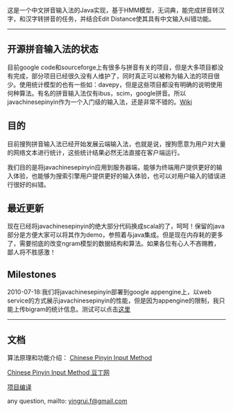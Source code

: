 这是一个中文拼音输入法的Java实现，基于HMM模型，无词典，能完成拼音转汉字，和汉字转拼音的任务，并结合Edit Distance使其具有中文输入纠错功能。

---

## 开源拼音输入法的状态 ##
目前google code和sourceforge上有很多与拼音有关的项目，但是大多项目都没有完成，部分项目已经很久没有人维护了，同时真正可以被称为输入法的项目很少。使用统计模型的也有一些如：davepy，但是这些项目都没有明确的说明使用何种算法。有名的拼音输入法仅有ibus，scim，google拼音。所以javachinesepinyin作为一个入门级的输入法，还是非常不错的。[Wiki](http://code.google.com/p/javachinesepinyin/wiki/WhereAreWe)

## 目的 ##
目前搜狗拼音输入法已经开始发展云端输入法，也就是说，搜狗愿意为用户对大量的网络文本进行统计，这些统计结果必然无法直接在客户端运行。

我们目的是将javachinesepinyin应用到服务器端，能够为终端用户提供更好的输入体验，也能够为搜索引擎用户提供更好的输入体验，也可以对用户输入的错误进行很好的纠错。

## 最近更新 ##
现在已经将javachinesepinyin的绝大部分代码换成scala的了，呵呵！保留的java部分是方便大家可以将其作为demo，参照着与java集成。但是现在内存耗的更多了，需要彻底的改变ngram模型的数据结构和算法。如果各位有心人不吝赐教，鄙人将不胜感激！

## Milestones ##
2010-07-18:我们将javachinesepinyin部署到google appengine上，以web service的方式展示javachinesepinyin的性能，但是因为appengine的限制，我只能上传bigram的统计信息。测试可以点击[这里](http://951438.appspot.com/pinyin.jsp?txt=zhongwenpinyinshurufa)

---

## 文档 ##
算法原理和功能介绍：
[Chinese Pinyin Input Method](http://docs.google.com/present/edit?id=0AbbbdNFzwcADZGR3Z3N0NG1fMTk4M2hraGZjNmRw&hl=en)

[Chinese Pinyin Input Method 豆丁网](http://www.docin.com/p-63678358.html)

[项目编译](http://code.google.com/p/javachinesepinyin/wiki/HowToBuild)

any question, mailto: yingrui.f@gmail.com